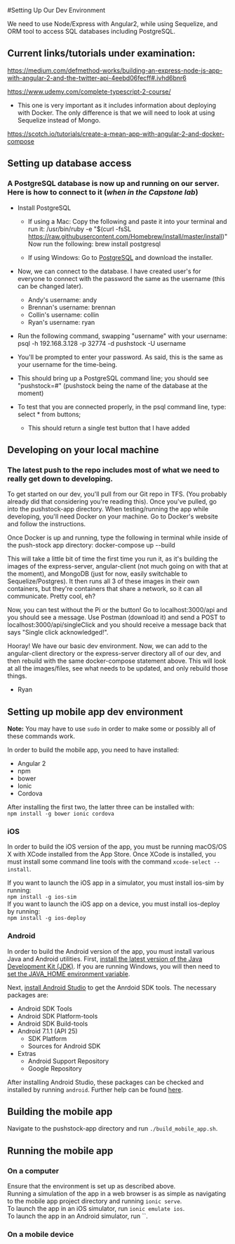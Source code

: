#Setting Up Our Dev Environment

We need to use Node/Express with Angular2, while using Sequelize, and ORM tool to access SQL databases including PostgreSQL. 

## Current links/tutorials under examination:
https://medium.com/defmethod-works/building-an-express-node-js-app-with-angular-2-and-the-twitter-api-4eebd06fecff#.ivhd6bnr6

https://www.udemy.com/complete-typescript-2-course/

* This one is very important as it includes information about deploying with Docker. The only difference is that we will need to look at using Sequelize instead of Mongo.

https://scotch.io/tutorials/create-a-mean-app-with-angular-2-and-docker-compose

## Setting up database access
### A PostgreSQL database is now up and running on our server. Here is how to connect to it (*when in the Capstone lab*)

* Install PostgreSQL
	* If using a Mac: Copy the following and paste it into your terminal and run it: /usr/bin/ruby -e "$(curl -fsSL https://raw.githubusercontent.com/Homebrew/install/master/install)"
	Now run the following: brew install postgresql

	* If using Windows: Go to [PostgreSQL](https://www.postgresql.org/download/windows/) and download the installer.


* Now, we can connect to the database. I have created user's for everyone to connect with the password the same as the username (this can be changed later).
	* Andy's username: andy
	* Brennan's username: brennan
	* Collin's username: collin
	* Ryan's username: ryan


* Run the following command, swapping "username" with your username: psql -h 192.168.3.128 -p 32774 -d pushstock -U username

* You'll be prompted to enter your password. As said, this is the same as your username for the time-being.

* This should bring up a PostgreSQL command line; you should see "pushstock=#" (pushstock being the name of the database at the moment)

* To test that you are connected properly, in the psql command line, type: select * from buttons;
	* This should return a single test button that I have added


## Developing on your local machine
### The latest push to the repo includes most of what we need to really get down to developing.

To get started on our dev, you'll pull from our Git repo in TFS. (You probably already did that considering you're reading this). Once you've pulled, go into the pushstock-app directory. When testing/running the app while developing, you'll need Docker on your machine. Go to Docker's website and follow the instructions.

Once Docker is up and running, type the following in terminal while inside of the push-stock app directory: docker-compose up --build

This will take a little bit of time the first time you run it, as it's building the images of the express-server, angular-client (not much going on with that at the moment), and MongoDB (just for now, easily switchable to Sequelize/Postgres). It then runs all 3 of these images in their own containers, but they're containers that share a network, so it can all communicate. Pretty cool, eh?

Now, you can test without the Pi or the button! Go to localhost:3000/api and you should see a message. Use Postman (download it) and send a POST to localhost:3000/api/singleClick and you should receive a message back that says "Single click acknowledged!".

Hooray! We have our basic dev environment. Now, we can add to the angular-client directory or the express-server directory all of our dev, and then rebuild with the same docker-compose statement above. This will look at all the images/files, see what needs to be updated, and only rebuild those things.

- Ryan

## Setting up mobile app dev environment

**Note:** You may have to use `sudo` in order to make some or possibly all of these commands work.

In order to build the mobile app, you need to have installed:

* Angular 2
* npm
* bower
* Ionic
* Cordova

After installing the first two, the latter three can be installed with:  
`npm install -g bower ionic cordova`

### iOS

In order to build the iOS version of the app, you must be running macOS/OS X with XCode installed from the App Store. Once XCode is installed, you must install some command line tools with the command `xcode-select --install`.

If you want to launch the iOS app in a simulator, you must install ios-sim by running:  
`npm install -g ios-sim`  
If you want to launch the iOS app on a device, you must install ios-deploy by running:  
`npm install -g ios-deploy`

### Android

In order to build the Android version of the app, you must install various Java and Android utilities. First, [install the latest version of the Java Development Kit (JDK)](http://www.oracle.com/technetwork/java/javase/downloads/index.html). If you are running Windows, you will then need to [set the JAVA_HOME environment variable](https://cordova.apache.org/docs/en/latest/guide/platforms/android/#setting-environment-variables).

Next, [install Android Studio](https://developer.android.com/studio/install.html?pkg=tools) to get the Anrdoid SDK tools. The necessary packages are:

* Android SDK Tools
* Android SDK Platform-tools
* Android SDK Build-tools
* Android 7.1.1 (API 25)
    * SDK Platform
    * Sources for Android SDK
* Extras
    * Android Support Repository
    * Google Repository

After installing Android Studio, these packages can be checked and installed by running `android`.
Further help can be found [here](https://developer.android.com/studio/intro/update.html).

## Building the mobile app

Navigate to the pushstock-app directory and run `./build_mobile_app.sh`.
## Running the mobile app
### On a computer

Ensure that the environment is set up as described above.  
Running a simulation of the app in a web browser is as simple as navigating to the mobile app project directory and running `ionic serve`.  
To launch the app in an iOS simulator, run `ionic emulate ios`.  
To launch the app in an Android simulator, run ``.

### On a mobile device


